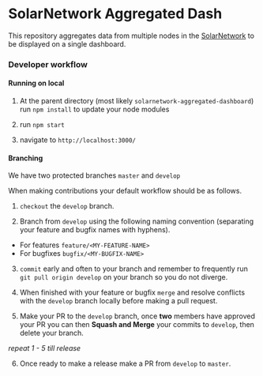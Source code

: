 # SolarNetwork Aggregated Dash

This repository aggregates data from multiple nodes in the [SolarNetwork](http://solarnetwork.net/v4/) to be displayed on a single dashboard.

### Developer workflow

#### Running on local

1. At the parent directory (most likely `solarnetwork-aggregated-dashboard`) run `npm install` to update your node modules

2. run `npm start`

3. navigate to `http://localhost:3000/`

#### Branching

We have two protected branches `master` and `develop`

When making contributions your default workflow should be as follows.

1. `checkout` the `develop` branch.

2. Branch from `develop` using the following naming convention (separating your feature and bugfix names with hyphens).

* For features `feature/<MY-FEATURE-NAME>`
* For bugfixes `bugfix/<MY-BUGFIX-NAME>`

3. `commit` early and often to your branch and remember to frequently run `git pull origin develop` on your branch so you do not diverge.

4. When finished with your feature or bugfix `merge` and resolve conflicts with the `develop` branch locally before making a pull request.

5. Make your PR to the `develop` branch, once __two__ members have approved your PR you can then __Squash and Merge__ your commits to `develop`, then delete your branch.

*repeat 1 - 5 till release*

6. Once ready to make a release make a PR from `develop` to `master`.
